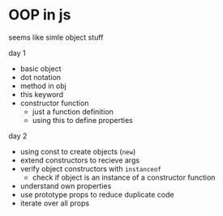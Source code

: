 # OOP in js

seems like simle object stuff

day 1
- basic object
- dot notation
- method in obj
- this keyword
- constructor function
  - just a function definition
  - using this to define properties

day 2
- using const to create objects (`new`)
- extend constructors to recieve args
- verify object constructors with `instanceof`
  - check if object is an instance of a constructor function
- understand own properties
- use prototype props to reduce duplicate code
- iterate over all props